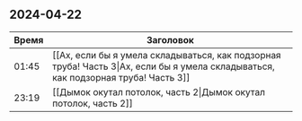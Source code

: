 ## 2024-04-22
| Время | Заголовок |
| --- | --- |
| 01:45 | [[Ах, если бы я умела складываться, как подзорная труба! Часть 3\|Ах, если бы я умела складываться, как подзорная труба! Часть 3]] |
| 23:19 | [[Дымок окутал потолок, часть 2\|Дымок окутал потолок, часть 2]] |
